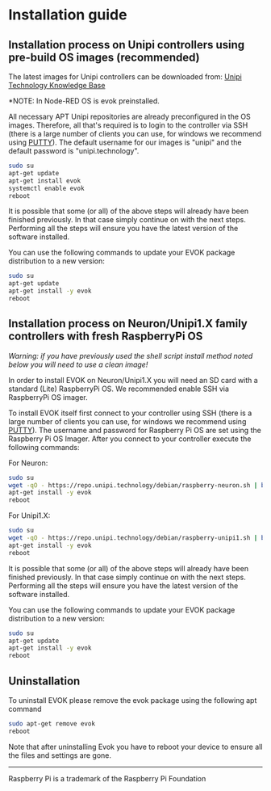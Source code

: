 # Installation guide


## Installation process on Unipi controllers using pre-build OS images (recommended)


The latest images for Unipi controllers can be downloaded from:
[Unipi Technology Knowledge Base](https://kb.unipi.technology/en:files:software:os-images)

*NOTE: In Node-RED OS is evok preinstalled.

All necessary APT Unipi repositories are already preconfigured in the OS images.
Therefore, all that's required is to login to the controller via SSH
(there is a large number of clients you can use, for windows we recommend using [PUTTY]).
The default username for our images is "unipi" and the default password is "unipi.technology".

```bash
sudo su
apt-get update
apt-get install evok
systemctl enable evok
reboot
```

It is possible that some (or all) of the above steps will already have been finished previously.
In that case simply continue on with the next steps.
Performing all the steps will ensure you have the latest version of the software installed.

You can use the following commands to update your EVOK package distribution to a new version:

```bash
sudo su
apt-get update
apt-get install -y evok
reboot
```


## Installation process on Neuron/Unipi1.X family controllers with fresh RaspberryPi OS

*Warning: if you have previously used the shell script install method noted below you will need to use a clean image!*

In order to install EVOK on Neuron/Unipi1.X you will need an SD card with a standard (Lite) RaspberryPi OS.
We recommended enable SSH via RaspberryPi OS imager.

To install EVOK itself first connect to your controller using SSH
(there is a large number of clients you can use, for windows we recommend using [PUTTY]).
The username and password for Raspberry Pi OS are set using the Raspberry Pi OS Imager.
After you connect to your controller execute the following commands:

For Neuron:
```bash
sudo su
wget -qO - https://repo.unipi.technology/debian/raspberry-neuron.sh | bash
apt-get install -y evok
reboot
```

For Unipi1.X:
```bash
sudo su
wget -qO - https://repo.unipi.technology/debian/raspberry-unipi1.sh | bash
apt-get install -y evok
reboot
```

It is possible that some (or all) of the above steps will already have been finished previously.
In that case simply continue on with the next steps.
Performing all the steps will ensure you have the latest version of the software installed.

You can use the following commands to update your EVOK package distribution to a new version:

```bash
sudo su
apt-get update
apt-get install -y evok
reboot
```


## Uninstallation

To uninstall EVOK please remove the evok package using the following apt command

```bash
sudo apt-get remove evok
reboot
```

Note that after uninstalling Evok you have to reboot your device to ensure all the files and settings are gone.


----
Raspberry Pi is a trademark of the Raspberry Pi Foundation

[PUTTY]:http://www.putty.org/
[our forum]:http://forum.unipi.technology/
[evok-web]:https://github.com/UniPiTechnology/evok-web

